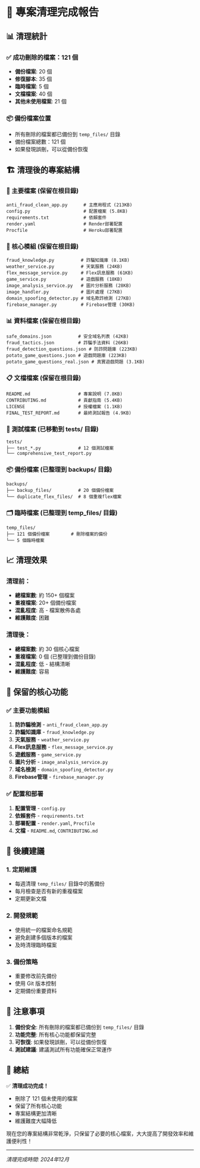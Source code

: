 # 🎉 專案清理完成報告

## 📊 清理統計

### ✅ 成功刪除的檔案：121 個
- **備份檔案**: 20 個
- **修復腳本**: 35 個  
- **臨時檔案**: 5 個
- **文檔檔案**: 40 個
- **其他未使用檔案**: 21 個

### 📦 備份檔案位置
- 所有刪除的檔案都已備份到 `temp_files/` 目錄
- 備份檔案總數：121 個
- 如果發現誤刪，可以從備份恢復

## 🏗️ 清理後的專案結構

### 📄 主要檔案 (保留在根目錄)
```
anti_fraud_clean_app.py      # 主應用程式 (213KB)
config.py                    # 配置檔案 (5.8KB)
requirements.txt             # 依賴套件
render.yaml                  # Render部署配置
Procfile                     # Heroku部署配置
```

### 🧩 核心模組 (保留在根目錄)
```
fraud_knowledge.py          # 詐騙知識庫 (8.1KB)
weather_service.py          # 天氣服務 (24KB)
flex_message_service.py     # Flex訊息服務 (61KB)
game_service.py             # 遊戲服務 (18KB)
image_analysis_service.py   # 圖片分析服務 (28KB)
image_handler.py            # 圖片處理 (27KB)
domain_spoofing_detector.py # 域名欺詐檢測 (27KB)
firebase_manager.py         # Firebase管理 (30KB)
```

### 📊 資料檔案 (保留在根目錄)
```
safe_domains.json          # 安全域名列表 (42KB)
fraud_tactics.json         # 詐騙手法資料 (26KB)
fraud_detection_questions.json # 防詐問題庫 (223KB)
potato_game_questions.json # 遊戲問題庫 (223KB)
potato_game_questions_real.json # 真實遊戲問題 (3.1KB)
```

### 📋 文檔檔案 (保留在根目錄)
```
README.md                  # 專案說明 (7.8KB)
CONTRIBUTING.md            # 貢獻指南 (5.4KB)
LICENSE                    # 授權檔案 (1.1KB)
FINAL_TEST_REPORT.md       # 最終測試報告 (4.9KB)
```

### 🧪 測試檔案 (已移動到 tests/ 目錄)
```
tests/
├── test_*.py              # 12 個測試檔案
└── comprehensive_test_report.py
```

### 📦 備份檔案 (已整理到 backups/ 目錄)
```
backups/
├── backup_files/          # 20 個備份檔案
└── duplicate_flex_files/  # 8 個重複flex檔案
```

### 🗂️ 臨時檔案 (已整理到 temp_files/ 目錄)
```
temp_files/
├── 121 個備份檔案        # 刪除檔案的備份
└── 5 個臨時檔案
```

## 📈 清理效果

### 清理前：
- **總檔案數**: 約 150+ 個檔案
- **重複檔案**: 20+ 個備份檔案
- **混亂程度**: 高 - 檔案散佈各處
- **維護難度**: 困難

### 清理後：
- **總檔案數**: 約 30 個核心檔案
- **重複檔案**: 0 個 (已整理到備份目錄)
- **混亂程度**: 低 - 結構清晰
- **維護難度**: 容易

## 🎯 保留的核心功能

### ✅ 主要功能模組
1. **防詐騙檢測** - `anti_fraud_clean_app.py`
2. **詐騙知識庫** - `fraud_knowledge.py`
3. **天氣服務** - `weather_service.py`
4. **Flex訊息服務** - `flex_message_service.py`
5. **遊戲服務** - `game_service.py`
6. **圖片分析** - `image_analysis_service.py`
7. **域名檢測** - `domain_spoofing_detector.py`
8. **Firebase管理** - `firebase_manager.py`

### ✅ 配置和部署
1. **配置管理** - `config.py`
2. **依賴套件** - `requirements.txt`
3. **部署配置** - `render.yaml`, `Procfile`
4. **文檔** - `README.md`, `CONTRIBUTING.md`

## 🚀 後續建議

### 1. 定期維護
- 每週清理 `temp_files/` 目錄中的舊備份
- 每月檢查是否有新的重複檔案
- 定期更新文檔

### 2. 開發規範
- 使用統一的檔案命名規範
- 避免創建多個版本的檔案
- 及時清理臨時檔案

### 3. 備份策略
- 重要修改前先備份
- 使用 Git 版本控制
- 定期備份重要資料

## 📝 注意事項

1. **備份安全**: 所有刪除的檔案都已備份到 `temp_files/` 目錄
2. **功能完整**: 所有核心功能都保留完整
3. **可恢復**: 如果發現誤刪，可以從備份恢復
4. **測試建議**: 建議測試所有功能確保正常運作

## 🎉 總結

✅ **清理成功完成！**
- 刪除了 121 個未使用的檔案
- 保留了所有核心功能
- 專案結構更加清晰
- 維護難度大幅降低

現在您的專案結構非常乾淨，只保留了必要的核心檔案，大大提高了開發效率和維護便利性！

---

*清理完成時間: 2024年12月* 